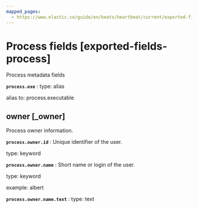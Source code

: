 ```yaml
---
mapped_pages:
  - https://www.elastic.co/guide/en/beats/heartbeat/current/exported-fields-process.html
---
```


# Process fields [exported-fields-process]

Process metadata fields

**`process.exe`**
:   type: alias

alias to: process.executable



## owner [_owner]

Process owner information.

**`process.owner.id`**
:   Unique identifier of the user.

type: keyword


**`process.owner.name`**
:   Short name or login of the user.

type: keyword

example: albert


**`process.owner.name.text`**
:   type: text


